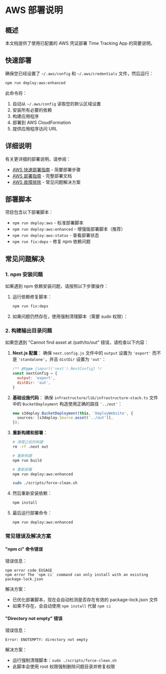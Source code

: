 # AWS 部署说明

## 概述

本文档提供了使用已配置的 AWS 凭证部署 Time Tracking App 的简要说明。

## 快速部署

确保您已经设置了 `~/.aws/config` 和 `~/.aws/credentials` 文件，然后运行：

```bash
npm run deploy:aws:enhanced
```

此命令将：
1. 自动从 `~/.aws/config` 读取您的默认区域设置
2. 安装所有必要的依赖
3. 构建应用程序
4. 部署到 AWS CloudFormation
5. 提供应用程序访问 URL

## 详细说明

有关更详细的部署说明，请参阅：

- [AWS 快速部署指南](./docs/aws-deployment-quick-guide.md) - 简要部署步骤
- [AWS 部署指南](./docs/aws-deployment-guide.md) - 完整部署文档
- [AWS 故障排除](./docs/aws-troubleshooting.md) - 常见问题解决方案

## 部署脚本

项目包含以下部署脚本：

- `npm run deploy:aws` - 标准部署脚本
- `npm run deploy:aws:enhanced` - 增强版部署脚本（推荐）
- `npm run deploy:aws:status` - 查看部署状态
- `npm run fix:deps` - 修复 npm 依赖问题

## 常见问题解决

### 1. npm 安装问题

如果遇到 npm 依赖安装问题，请按照以下步骤操作：

1. 运行依赖修复脚本：
   ```bash
   npm run fix:deps
   ```

2. 如果问题仍然存在，使用强制清理脚本（需要 sudo 权限）：

### 2. 构建输出目录问题

如果您遇到 "Cannot find asset at /path/to/out" 错误，请检查以下内容：

1. **Next.js 配置**：
   确保 `next.config.js` 文件中的 `output` 设置为 `'export'` 而不是 `'standalone'`，并且 `distDir` 设置为 `'out'`：
   ```javascript
   /** @type {import('next').NextConfig} */
   const nextConfig = {
     output: 'export',
     distDir: 'out',
   }
   ```

2. **基础设施代码**：
   确保 `infrastructure/lib/infrastructure-stack.ts` 文件中的 `BucketDeployment` 构造使用正确的路径 `'../out'`：
   ```typescript
   new s3deploy.BucketDeployment(this, 'DeployWebsite', {
     sources: [s3deploy.Source.asset('../out')],
   });
   ```

3. **重新构建和部署**：
   ```bash
   # 清理之前的构建
   rm -rf .next out

   # 重新构建
   npm run build

   # 重新部署
   npm run deploy:aws:enhanced
   ```
   ```bash
   sudo ./scripts/force-clean.sh
   ```

3. 然后重新安装依赖：
   ```bash
   npm install
   ```

4. 最后运行部署命令：
   ```bash
   npm run deploy:aws:enhanced
   ```

### 常见错误及解决方案

#### "npm ci" 命令错误

错误信息：
```
npm error code EUSAGE
npm error The `npm ci` command can only install with an existing package-lock.json
```

解决方案：
- 已优化部署脚本，现在会自动检测是否存在有效的 package-lock.json 文件
- 如果不存在，会自动使用 `npm install` 代替 `npm ci`

#### "Directory not empty" 错误

错误信息：
```
Error: ENOTEMPTY: directory not empty
```

解决方案：
- 运行强制清理脚本：`sudo ./scripts/force-clean.sh`
- 此脚本会使用 root 权限强制删除问题目录并修复权限